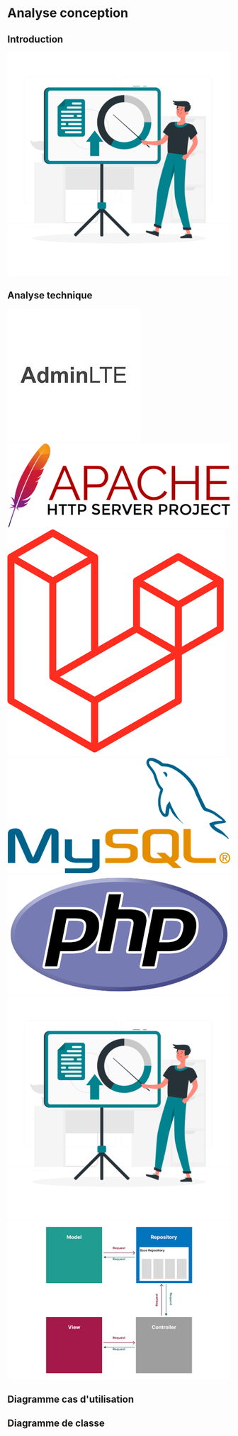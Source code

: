 # Analyse conception 

## Introduction
![Logo](img\Presentation-rafiki.png)
## Analyse technique
![Alt text](img/adminlte.jpg) ![Alt text](img/apache.png) ![Alt text](img/laravel.png) ![Alt text](img/myslq.png) ![Alt text](img/php.png) ![Alt text](img/Presentation-rafiki.png) ![Alt text](img/repository-pattern.png)
## Diagramme cas d'utilisation

## Diagramme de classe

